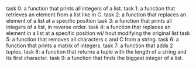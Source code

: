task 0: a function that prints all integers of a list.
task 1: a function that retrieves an element from a list like in C.
task 2: a function that replaces an element of a list at a specific position
task 3: a function that prints all integers of a list, in reverse order.
task 4: a function that replaces an element in a list at a specific position wi/
hout modifying the original list
task 5: a function that removes all characters c and C from a string.
task 6: a function that prints a matrix of integers.
task 7: a function that adds 2 tuples.
task 8:  a function that returns a tuple with the length of a string and its first character.
task 9: a function that finds the biggest integer of a list. 